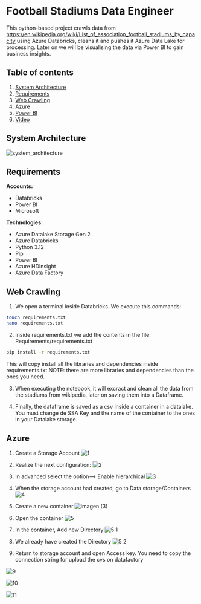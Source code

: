 
# Football Stadiums Data Engineer

This python-based project crawls data from https://en.wikipedia.org/wiki/List_of_association_football_stadiums_by_capacity using Azure Databricks, cleans it and pushes it Azure Data Lake for processing. Later on we will be visualising the data via Power BI to gain business insights.

## Table of contents

1. [System Architecture](#system-architecture)
2. [Requirements](#requirements)
3. [Web Crawling](#web-crawling)
6. [Azure](#azure)
7. [Power BI](#power-bi)
8. [Video](#video)

## System Architecture
![system_architecture](https://github.com/user-attachments/assets/7afa1916-d20e-4151-9be5-95840d77fa98)

## Requirements
**Accounts:**
  - Databricks
  - Power BI
  - Microsoft

**Technologies:**
  - Azure Datalake Storage Gen 2
  - Azure Databricks
  - Python 3.12
  - Pip
  - Power BI
  - Azure HDInsight
  - Azure Data Factory

## Web Crawling
1. We open a terminal inside Databricks. We execute this commands: 
```bash
touch requirements.txt
nano requirements.txt
```
2. Inside requirements.txt we add the contents in the file: Requirements/requirements.txt
```bash
pip install -r requirements.txt
```
This will copy install all the libraries and dependencies inside requirements.txt
NOTE: there are more libraries and dependencies than the ones you need.

3. When executing the notebook, it will excract and clean all the data from the stadiums from wikipedia, later on saving them into a Dataframe.

4. Finally, the dataframe is saved as a csv inside a container in a datalake. You must change de SSA Key and the name of the container to the ones in your Datalake storage.

## Azure
1. Create a Storage Account
![1](https://github.com/user-attachments/assets/c0f3bec2-4b82-432f-9d4d-64e8bdb9b706)

2. Realize the next configuration:
![2](https://github.com/user-attachments/assets/1becd5e9-4e24-48b1-8c32-24008f430603)

3. In advanced select the option--> Enable hierarchical
![3](https://github.com/user-attachments/assets/55fd5bde-bbd3-4353-bd79-1f23f28345a8)

4. When the storage account had created, go to Data storage/Containers
![4](https://github.com/user-attachments/assets/e3d503d0-bbf7-4511-93b7-4aa97d303282)

5. Create a new container
![imagen (3)](https://github.com/user-attachments/assets/cfa23ab8-9197-40e4-ad9d-73e188657c4f)

6. Open the container
![5](https://github.com/user-attachments/assets/284616c5-a09d-43de-99ee-482007e00422)

7. In the container, Add new Directory
![5 1](https://github.com/user-attachments/assets/5734586e-c132-4010-a409-127bbfd6a2ad)

8. We already have created the Directory
![5 2](https://github.com/user-attachments/assets/15fe9b07-41c5-4e76-a139-42c5a0e28e3c)

9. Return to storage account and open Access key. You need to copy the connection string for upload the cvs on datafactory   


![9](https://github.com/user-attachments/assets/136ee279-ab95-401f-8ea1-31890bd65904)

![10](https://github.com/user-attachments/assets/fb02bb7f-fb3a-4a6a-8ff2-246b619eabcf)

![11](https://github.com/user-attachments/assets/2bd7ecc4-c319-480d-92b2-e4e38d108dc4)






